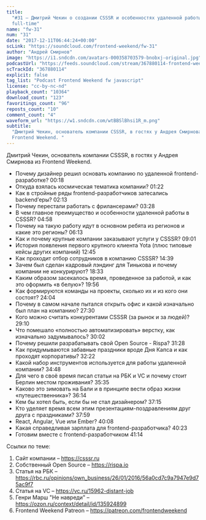 ```yaml
---
title:
  "#31 – Дмитрий Чекин о создании CSSSR и особенностях удаленной работы на
  full-time"
name: "fw-31"
num: "31"
date: "2017-12-11T06:44:24+00:00"
scLink: "https://soundcloud.com/frontend-weekend/fw-31"
author: "Андрей Смирнов"
image: "https://i1.sndcdn.com/avatars-000358703579-bnobxj-original.jpg"
podcastUrl: "https://feeds.soundcloud.com/stream/367880114-frontend-weekend-fw-31.m4a"
scTrackId: "367880114"
explicit: false
tag_list: "Podcast Frontend Weekend fw javascript"
license: "cc-by-nc-nd"
playback_count: "10364"
download_count: "123"
favoritings_count: "96"
reposts_count: "10"
comment_count: "4"
waveform_url: "https://w1.sndcdn.com/wtBBSlBhsi1R_m.png"
subtitle:
  "Дмитрий Чекин, основатель компании CSSSR, в гостях у Андрея Смирнова из
  Frontend Weekend. "
---
```


Дмитрий Чекин, основатель компании CSSSR, в гостях у Андрея Смирнова из Frontend
Weekend.

- Почему дизайнер решил основать компанию по удаленной frontend-разработке?
  <timecode sec="18">00:18</timecode>
- Откуда взялась космическая тематика компании?
  <timecode sec="82">01:22</timecode>
- Как в стройные ряды frontend-разработчиков затесались backend’еры?
  <timecode sec="133">02:13</timecode>
- Почему перестали работать с фрилансерами? <timecode sec="208">03:28</timecode>
- В чем главное преимущество и особенности удаленной работы в CSSSR?
  <timecode sec="298">04:58</timecode>
- Почему на такую работу идут в основном ребята из регионов и какие это регионы?
  <timecode sec="373">06:13</timecode>
- Как и почему крупные компании заказывают услуги у CSSSR?
  <timecode sec="541">09:01</timecode>
- История появления первого крупного клиента Yota (плюс типовые кейсы других
  компаний) <timecode sec="765">12:45</timecode>
- Как проходит отбор сотрудников в компанию CSSSR?
  <timecode sec="879">14:39</timecode>
- Зачем был сделан кадровый лэндинг для Тинькова и почему компании не
  конкурируют? <timecode sec="1113">18:33</timecode>
- Каким образом засекалось время, проведенное за работой, и как это оформить «в
  белую»? <timecode sec="1196">19:56</timecode>
- Как формируются команды на проекты, сколько их и из кого они состоят?
  <timecode sec="1444">24:04</timecode>
- Почему в самом начале пытался открыть офис и какой изначально был план на
  компанию? <timecode sec="1650">27:30</timecode>
- Кого можно считать конкурентами CSSSR (за рынок и за людей)?
  <timecode sec="1750">29:10</timecode>
- Что помешало «полностью автоматизировать» верстку, как изначально
  задумывалось? <timecode sec="1802">30:02</timecode>
- Почему решили разрабатывать свой Open Source - Rispa?
  <timecode sec="1888">31:28</timecode>
- Как придумываются забавные праздники вроде Дня Капса и как проходят
  корпоративы? <timecode sec="1942">32:22</timecode>
- Какой набор инструментов используется для работы удаленной компании?
  <timecode sec="2088">34:48</timecode>
- Для чего в своё время писал статьи на РБК и VC и почему стоит Берлин местом
  проживания? <timecode sec="2135">35:35</timecode>
- Каково это зимовать на Бали и в принципе вести образ жизни «путешественника»?
  <timecode sec="2174">36:14</timecode>
- Кем бы хотел быть, если бы не стал дизайнером?
  <timecode sec="2235">37:15</timecode>
- Кто уделяет время всем этим презентациям-поздравлениям друг друга с
  праздниками? <timecode sec="2279">37:59</timecode>
- React, Angular, Vue или Ember? <timecode sec="2408">40:08</timecode>
- Какая справедливая зарплата для frontend-разработчика?
  <timecode sec="2423">40:23</timecode>
- Готовим вместе с frontend-разработчиком <timecode sec="2474">41:14</timecode>

Ссылки по теме:

1. Сайт компании – <https://csssr.ru>
2. Собственный Open Source – <https://rispa.io>
3. Статья на РБК –
   <https://rbc.ru/opinions/own_business/26/01/2016/56a0cd7c9a7947e9d75ac9f7>
4. Статья на VC – <https://vc.ru/15962-distant-job>
5. Генри Марш "Не навреди" – <https://ozon.ru/context/detail/id/135924899>
6. Frontend Weekend Patreon – <https://patreon.com/frontendweekend>
